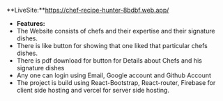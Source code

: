 **LiveSite:**https://chef-recipe-hunter-8bdbf.web.app/

- **Features:**
- The Website consists of chefs and their expertise and their signature dishes.
- There is like button for showing that one liked that particular chefs dishes.
- There is pdf download for button for Details about Chefs and his signature dishes
- Any one can login using Email, Google account and Github Account
- The project is build using React-Bootstrap, React-router, Firebase for client side hosting and vercel for server side hosting. 